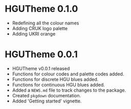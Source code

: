 # HGUTheme 0.1.0

* Redefining all the colour names
* Adding CRUK logo palette
* Adding UKRI orange

# HGUTheme 0.0.1

* HGUTheme v0.0.1 released
* Functions for colour codes and palette codes added.
* Functions for discrete HGU blues added.
* Functions for continuous HGU blues added.
* Added a `NEWS.md` file to track changes to the package.
* Created `pkgdown` documentation.
* Added 'Getting started' vignette.
